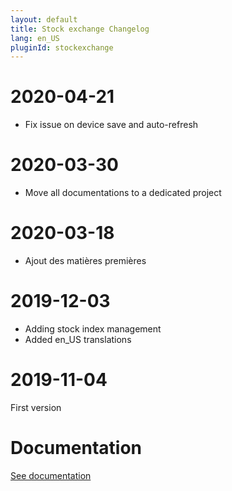 ```yaml
---
layout: default
title: Stock exchange Changelog
lang: en_US
pluginId: stockexchange
---
```


# 2020-04-21

- Fix issue on device save and auto-refresh

# 2020-03-30

- Move all documentations to a dedicated project

# 2020-03-18

- Ajout des matières premières

# 2019-12-03

- Adding stock index management
- Added en_US translations

# 2019-11-04

First version

# Documentation

[See documentation]({{site.baseurl}}/{{page.pluginId}}/{{page.lang}})
